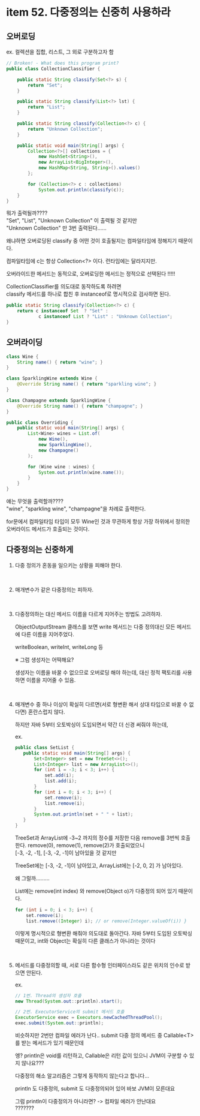# item 52. 다중정의는 신중히 사용하라

## 오버로딩
ex. 컬렉션을 집합, 리스트, 그 외로 구분하고자 함
```java
// Broken! - What does this program print?
public class CollectionClassifier {

    public static String classify(Set<?> s) {
        return "Set";
    }

    public static String classify(List<?> lst) {
        return "List";
    }

    public static String classify(Collection<?> c) {
        return "Unknown Collection";
    }

    public static void main(String[] args) {
        Collection<?>[] collections = {
            new HashSet<String>(),
            new ArrayList<BigInteger>(),
            new HashMap<String, String>().values()
        };

        for (Collection<?> c : collections)
            System.out.println(classify(c));
    }
}
```

뭐가 출력될까????  
"Set", "List", "Unknown Collection" 이 출력될 것 같지만  
"Unknown Collection" 만 3번 출력된다......

왜냐하면 오버로딩된 classify 중 어떤 것이 호출될지는 컴파일타임에 정해지기 때문이다.

컴파일타임에 c는 항상 Collection<?> 이다. 런타임에는 달라지지만.

오버라이드한 메서드는 동적으로, 오버로딩한 메서드는 정적으로 선택된다 !!!!!

CollectionClassifier를 의도대로 동작하도록 하려면  
classify 메서드를 하나로 합친 후 instanceof로 명시적으로 검사하면 된다.

```java
public static String classify(Collection<?> c) {
    return c instanceof Set  ? "Set" :
            c instanceof List ? "List" : "Unknown Collection";
}
```


## 오버라이딩

```java
class Wine {
    String name() { return "wine"; }
}

class SparklingWine extends Wine {
    @Override String name() { return "sparkling wine"; }
}

class Champagne extends SparklingWine {
    @Override String name() { return "champagne"; }
}

public class Overriding {
    public static void main(String[] args) {
        List<Wine> wines = List.of(
            new Wine(),
            new SparklingWine(),
            new Champagne()
        );

        for (Wine wine : wines) {
            System.out.println(wine.name());
        }
    }
}
```

얘는 무엇을 출력할까????  
"wine", "sparkling wine", "champagne"을 차례로 출력한다.

for문에서 컴파일타임 타입이 모두 Wine인 것과 무관하게 항상 가장 하위에서 정의한 오버라이드 메서드가 호출되는 것이다.

## 다중정의는 신중하게

1. 다중 정의가 혼동을 일으키는 상황을 피해야 한다.

    <br>


2. 매개변수가 같은 다중정의는 피하자.

    <br>


3. 다중정의하는 대신 메서드 이름을 다르게 지어주는 방법도 고려하자.

    ObjectOutputStream 클래스를 보면 write 메서드는 다중 정의대신 모든 메서드에 다른 이름을 지어주었다.

    writeBoolean, writeInt, writeLong 등

    ※ 그럼 생성자는 어떡해요?

    생성자는 이름을 바꿀 수 없으므로 오버로딩 해야 하는데, 대신 정적 팩토리를 사용하면 이름을 지어줄 수 있음.

    <br>

4. 매개변수 중 하나 이상이 확실히 다르면(서로 형변환 해서 상대 타입으로 바꿀 수 없다면) 혼란스럽지 않다.
    
    하지만 자바 5부터 오토박싱이 도입되면서 약간 더 신경 써줘야 하는데,

    ex.

    ```java
    public class SetList {
       public static void main(String[] args) {
           Set<Integer> set = new TreeSet<>();
           List<Integer> list = new ArrayList<>();
           for (int i = -3; i < 3; i++) {
               set.add(i);
               list.add(i);
           }
           for (int i = 0; i < 3; i++) {
               set.remove(i);
               list.remove(i);
           }
           System.out.println(set + " " + list);
       }
    }
    ```

    TreeSet과 ArrayList에 -3~2 까지의 정수를 저장한 다음 remove를 3번씩 호출한다.
    remove(0), remove(1), remove(2)가 호출되었으니  
    [-3, -2, -1], [-3, -2, -1]이 남아있을 것 같지만

    TreeSet에는 [-3, -2, -1]이 남아있고, ArrayList에는 [-2, 0, 2] 가 남아있다.

    왜 그럴까.........

    List에는 remove(int index) 와 remove(Object o)가 다중정의 되어 있기 때문이다.

    ```java
   for (int i = 0; i < 3; i++) {
        set.remove(i);
        list.remove((Integer) i); // or remove(Integer.valueOf(i)) }
    ```

    이렇게 명시적으로 형변환 해줘야 의도대로 돌아간다. 
    자바 5부터 도입된 오토박싱 때문이고, int와 Object는 확실히 다른 클래스가 아니라는 것이다

    <br>

5. 메서드를 다중정의할 때, 서로 다른 함수형 인터페이스라도 같은 위치의 인수로 받으면 안된다.

    ex.
    ```java
    // 1번. Thread의 생성자 호출
    new Thread(System.out::println).start();

    // 2번. ExecutorService의 submit 메서드 호출
    ExecutorService exec = Executors.newCachedThreadPool();
    exec.submit(System.out::println);
    ```

    비슷하지만 2번만 컴파일 에러가 난다..
    submit 다중 정의 메서드 중 Callable\<T>를 받는 메서드가 있기 때문인데

    엥? println은 void를 리턴하고, Callable은 리턴 값이 있으니 JVM이 구분할 수 있지 않나요???

    다중정의 해소 알고리즘은 그렇게 동작하지 않는다고 합니다...

    println 도 다중정의, submit 도 다중정의되어 있어 바보 JVM이 모른대요

    그럼 println이 다중정의가 아니라면? -> 컴파일 에러가 안난대요  
    ??????? 